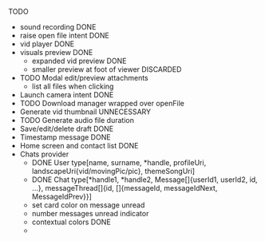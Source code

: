 TODO
<ul>
  <li>sound recording DONE</li>
  <li>raise open file intent DONE</li>
  <li>vid player DONE</li>
  <li>visuals preview DONE
    <ul>
      <li>expanded vid preview DONE</li>
      <li>smaller preview at foot of viewer DISCARDED</li>
    </ul>
  </li>
  <li>TODO Modal edit/preview attachments
    <ul>
      <li>list all files when clicking</li>
    </ul>
  </li>
  <li>Launch camera intent DONE</li>
  <li>TODO Download manager wrapped over openFile</li>
  <li>Generate vid thumbnail UNNECESSARY</li>
  <li>TODO Generate audio file duration</li>
  <li>Save/edit/delete draft DONE</li>
  <li>Timestamp message DONE</li>
  <li>Home screen and contact list DONE</li>
  <li>Chats provider
    <ul>
    <li>DONE User type[name, surname, *handle, profileUri, landscapeUri{vid/movingPic/pic}, themeSongUri]</li>
    <li>DONE Chat type[*handle1, *handle2, Message[]{userId1, userId2, id, ...}, messageThread[]{id, []{messageId, messageIdNext, MessageIdPrev}}]</li>
    <li>set card color on message unread</li>
    <li>number messages unread indicator</li>
    <li>contextual colors DONE</li>
    <li></li>
    </ul>
  </li>
</ul>